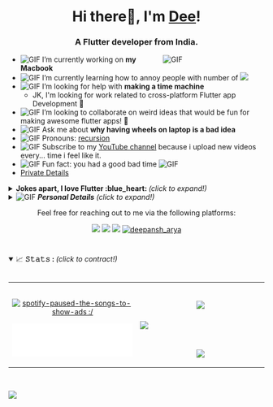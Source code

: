 
<h1 align="center">Hi there👋, I'm <a href="https://deepansharya1111.github.io/"  target="blank">Dee</a>!</h1>
<h3 align="center">A Flutter developer from India.</h3>
<!-- <p align="center">ddc942e48fb2f085c3d1bfae4b487a09</p> -->

<img align="right" alt="GIF" src="https://github.com/deepansharya1111/deepansharya1111/blob/main/assets/mac.gif" width="200"> 

- <img alt="GIF" src="https://github.com/deepansharya1111/deepansharya1111/blob/main/assets/wave.gif?raw=true" width="20">  I’m currently working on **my Macbook** 
- <img alt="GIF" src="https://github.com/deepansharya1111/deepansharya1111/blob/main/assets/gandalf_parrot.gif?raw=1" width="20"> I’m currently learning how to annoy people with number of ![](https://komarev.com/ghpvc/?username=deepansharya1111&label=Hits&color=blue&style=flat-square)
- <img alt="GIF" src="https://github.com/deepansharya1111/deepansharya1111/blob/main/assets/hmm.gif?raw=1" width="20"> I’m looking for help with **making a time machine**
  - JK, I'm looking for work related to cross-platform Flutter app Development :blue_heart:
- <img alt="GIF" src="https://github.com/deepansharya1111/deepansharya1111/blob/main/assets/headbang.gif?raw=1" width="22"> I’m looking to collaborate on weird ideas that would be fun for making awesome flutter apps! :rocket:
- <img alt="GIF" src="https://github.com/deepansharya1111/deepansharya1111/blob/main/assets/ezgif.com-gif-maker%20(5).gif" width="20"> Ask me about **why having wheels on laptop is a bad idea** 
- <img alt="GIF" src="https://github.com/deepansharya1111/deepansharya1111/blob/main/assets/powerup.gif?raw=1" width="20"> Pronouns: [recursion](https://github.com/deepansharya1111/)
- <img alt="GIF" src="https://media.giphy.com/media/gjNpNqwG5H8oRYfZFe/giphy.gif" width="22"> Subscribe to my [YouTube channel](https://www.youtube.com/deepansharya1111) because i upload new videos every... time i feel like it.
- <img alt="GIF" src="https://github.com/deepansharya1111/deepansharya1111/blob/main/assets/coin.gif?raw=1" width="20"> Fun fact: you had a good bad time <img alt="GIF" src="https://github.com/deepansharya1111/deepansharya1111/blob/main/assets/metal2.gif?raw=1" width="20">
- <a href="https://www.youtube.com/watch?v=dQw4w9WgXcQ">Private Details</a>

<details>
 <summary> <b>Jokes apart, I love Flutter :blue_heart: </b> <i>(click to expand!)</i> </summary>
 <br>
 <!-- Here are few things you may be interested to stalk -->
 
 <ul>
  <img align="right" alt="GIF" src="https://github.com/deepansharya1111/deepansharya1111/blob/main/assets/Matrix_Digital_rain_medium.gif" width="200">
  <li> Starting mid July 2022, I will write articles about Flutter on Medium accompanied with demonstrations through videos.
  <li> Languages I work on: 
  <ul> 
   <li> Dart for Flutter, 
   <li> C++ for competitive programming, 
   <li> Python for cryptography
  <ul>
  <li> Flutter app development and Competitive Programming is what I do.
  <li> Fun fact: I'm into UI/UX, Singing, video editing, calisthenics, and drawing/sketching as my hobbies :)
  <li> If you love cryptography, then try finding me on <a href="https://cryptohack.org/">cryptohack</a> :heart: </li>
  <!--
  <li> I have been learning recently on <a href="https://tryhackme.com">TryHackMe</a> and its fun! </li>
  <li> Lets compete together on <a href="https://picoctf.org/">picoCTF</a> together: looking for a partner? </li>
  <li> I'm getting a hang of <a href="https://www.hackthebox.eu/">HackTheBox</a> </li>
  <li> Invite me to your team if you play <a href="https://capturetheflag.withgoogle.com/"> Google's CTF </a>
   -->
  <li> Take a look at this <a href="https://www.youtube.com/watch?v=RDbvC5I9wtw"/>Music</a> playlist
 </ul>
</details>

<details>
 <summary> <img alt="GIF" src="https://github.com/deepansharya1111/deepansharya1111/blob/main/assets/star%20rainbow.gif" width="20"> <b><i>Personal Details</i></b> <i>(click to expand!)</i>
 </summary>
 <ul>
  <li> Passionate for learning & exploring Flutter.
  <img align="right" alt="GIF" src="https://github.com/deepansharya1111/deepansharya1111/blob/main/assets/hackerman.gif" width="200">
  <ul>
   <li> Aim is to help the student community.
   <li> Checkout this <a href="https://deepansharya1111.github.io/blog/2021/07/04/welcome.html">Blog</a> I wrote on my cryptography + CTF learnings. 
    <!--I'm working on a blog in free time to help script kiddies become advance <br>
    in Machine Learning, cryptography and pen testing(hacking). <img alt="2" src="https://progress-bar.dev/2/?title=completed&color=babaca"> -->
   <li> If you are into calisthenics or parkour, I love you :heart: . Not tailor-made love. 
   <li> I adore 8-bit retro animations, Teach me if you know how to create them?
  </ul>
  <li> Don't <a href="mailto:farziemailid6969@gmail.com">Report Here</a> if anything breaks 
  <li> Report <a href="mailto:deepansharya1111@gmail.com">Here</a> instead
  <br>
  <br>
  <br>
  <p align="center">
 <img alt="GIF" src="https://github.com/deepansharya1111/deepansharya1111/blob/main/assets/michaeljackson.gif?raw=1" width="60">
 <img alt="GIF" src="https://github.com/deepansharya1111/deepansharya1111/blob/main/assets/moonwalk.gif?raw=1" width="250">
 <img alt="GIF" src="https://github.com/deepansharya1111/deepansharya1111/blob/main/assets/michaeljackson.gif?raw=1" width="60">
</p>
 </ul> 
</details>

<p align="center">Feel free for reaching out to me via the following platforms:</p>

<p align="center">
  <a href="https://www.linkedin.com/in/deepansharya1111/"><img src="https://img.shields.io/badge/LinkedIn-0077B5?style=for-the-badge&logo=linkedin&logoColor=white"></a> 
  <!--
  <a href="https://dev.to/deepansharya1111"><img src="https://img.shields.io/badge/dev.to-0A0A0A?style=for-the-badge&logo=dev.to&logoColor=white"></a> 
  <a href="https://people.sap.com/deepansharya1111"><img src="https://img.shields.io/badge/SAP-0FAAFF?style=for-the-badge&logo=sap&logoColor=white"></a>
  -->
  <a href="https://discord.com/users/deepansharya1111#8006"><img src="https://img.shields.io/badge/Discord-white.svg?&style=for-the-badge&logo=Discord&logocolor=white"></a>
  <a href="mailto:deepansharya1111@gmail.com"><img src="https://img.shields.io/badge/Gmail-EA4335?style=for-the-badge&logo=gmail&logoColor=white"></a>
  <a href="https://twitter.com/deepansh_arya"><img src="https://img.shields.io/twitter/follow/deepansh_arya?label=Connect%20%40deepansh_arya&logo=twitter&style=for-the-badge&logoColor=white&labelColor=rgb(15,170,255)&color=white" alt="deepansh_arya"></a> 
</p>

#

<details open="">
 <summary>
  <g-emoji class="g-emoji" alias="chart_with_upwards_trend" fallback-src="https://github.githubassets.com/images/icons/emoji/unicode/1f4c8.png">📈</g-emoji>
  <strong>𝚂𝚝𝚊𝚝𝚜 : </strong> <i>(click to contract!)</i> 
 </summary>
 <br> 
 <table width="100%"> 
  <tr>
   <td width="50%" rowspan="3"> &nbsp; <p align="center"><a href="https://spotify-github-profile.vercel.app/api/view?uid=oqkfmby92i8hjosir0y5c851t&redirect=true"><img src="https://spotify-github-profile.vercel.app/api/view?uid=oqkfmby92i8hjosir0y5c851t&cover_image=true&theme=default" alt="spotify-paused-the-songs-to-show-ads :/"/></a></p>
   <p align="center"><a href="https://open.spotify.com/playlist/0BtovSgO0EJlWi6tJpxWcj?si=paZCDXqTTSyMgO6ZtfebCA">
        <img src="https://github.com/deepansharya1111/deepansharya1111/blob/main/assets/spotify-playlist.svg" width="400vw" height="auto" alt="Playing From">
    </a></p>
   </td>
   <td width="50%"><p align="center"><br /><a href="https://github.com/deepansharya1111"><img align="center" width="90%" src="https://github-readme-stats.vercel.app/api/top-langs/?username=deepansharya1111&text_color=FFFFFF&bg_color=000000&title_color=94b4a4&langs_count=15&layout=compact&hide_border=true" /></a></p></td>
  <tr>
   <td width="50%"><img align="center" src="https://github-readme-streak-stats.herokuapp.com?user=deepansharya1111&theme=vision-friendly-dark&hide_border=true"/></td>
  </tr>
  <tr>
   <td width="50%"><br><p align="center"><a href="https://github.com/deepansharya1111"><img align="center" src="https://github-readme-stats.vercel.app/api?username=deepansharya1111&show_icons=true&hide_border=true&title_color=94b4a4&amp&icon_color=FFFFFF&amp&text_color=FFFFFF&amp&bg_color=000000&count_private=true&include_all_commits=true"/></a></td>
  </tr>
  </table>
</details>

<br>

<!-- ![𝚐𝚒𝚝𝚑𝚞𝚋 𝚐𝚛𝚊𝚙𝚑](https://activity-graph.herokuapp.com/graph?username=deepansharya1111&theme=react-dark&hide_border=true&area=true) -->

![](https://hit.yhype.me/github/profile?user_id=30445158)


[Personal Details]: (https://www.youtube.com/watch?v=dQw4w9WgXcQ)
[twitter]: https://twitter.com/deepansh_arya
[youtube]: https://www.youtube.com/deepansharya1111
[gmail]: mailto:deepansharya1111@gmail.com
[linkedin]: https://www.linkedin.com/in/deepansharya1111/
[Medium]: https://medium.com/@deepansharya1111
[Discord]: https://discord.com/users/deepansharya1111#8006
